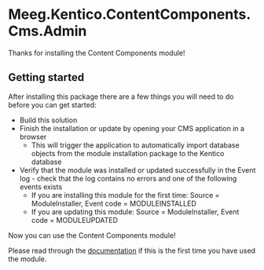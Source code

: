 # Meeg.Kentico.ContentComponents.Cms.Admin

Thanks for installing the Content Components module!

## Getting started

After installing this package there are a few things you will need to do before you can get started:

* Build this solution
* Finish the installation or update by opening your CMS application in a browser
	* This will trigger the application to automatically import database objects from the module installation package to the Kentico database
* Verify that the module was installed or updated successfully in the Event log - check that the log contains no errors and one of the following events exists
	* If you are installing this module for the first time: Source = ModuleInstaller, Event code = MODULEINSTALLED
	* If you are updating this module: Source = ModuleInstaller, Event code = MODULEUPDATED

Now you can use the Content Components module!

Please read through the [documentation](https://github.com/CMeeg/kentico-contrib/tree/master/src/Meeg.Kentico.ContentComponents) if this is the first time you have used the module.
